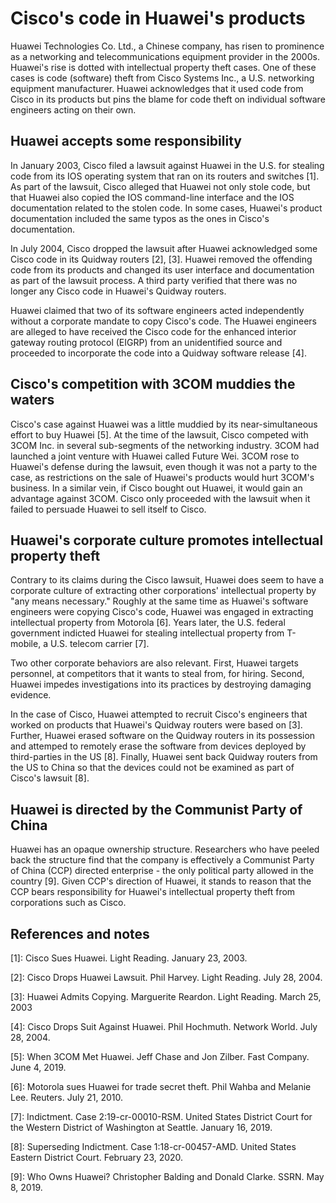 # Cisco's code in Huawei's products

Huawei Technologies Co. Ltd., a Chinese company, has risen to prominence as a networking and telecommunications equipment provider in the 2000s.
Huawei's rise is dotted with intellectual property theft cases.
One of these cases is code (software) theft from Cisco Systems Inc., a U.S. networking equipment manufacturer.
Huawei acknowledges that it used code from Cisco in its products but pins the blame for code theft on individual software engineers acting on their own.

## Huawei accepts some responsibility
In January 2003, Cisco filed a lawsuit against Huawei in the U.S. for stealing code from its IOS operating system that ran on its routers and switches \[1\].
As part of the lawsuit, Cisco alleged that Huawei not only stole code, but that Huawei also copied the IOS command-line interface and the IOS documentation related to the stolen code.
In some cases, Huawei's product documentation included the same typos as the ones in Cisco's documentation.

In July 2004, Cisco dropped the lawsuit after Huawei acknowledged some Cisco code in its Quidway routers \[2\], \[3\].
Huawei removed the offending code from its products and changed its user interface and documentation as part of the lawsuit process.
A third party verified that there was no longer any Cisco code in Huawei's Quidway routers.

Huawei claimed that two of its software engineers acted independently without a corporate mandate to copy Cisco's code. 
The Huawei engineers are alleged to have received the Cisco code for the enhanced interior gateway routing protocol (EIGRP) from an unidentified source and proceeded to incorporate the code into a Quidway software release \[4\].

## Cisco's competition with 3COM muddies the waters
Cisco's case against Huawei was a little muddied by its near-simultaneous effort to buy Huawei \[5\]. 
At the time of the lawsuit, Cisco competed with 3COM Inc. in several sub-segments of the networking industry.
3COM had launched a joint venture with Huawei called Future Wei.
3COM rose to Huawei's defense during the lawsuit, even though it was not a party to the case, as restrictions on the sale of Huawei's products would hurt 3COM's business.
In a similar vein, if Cisco bought out Huawei, it would gain an advantage against 3COM.
Cisco only proceeded with the lawsuit when it failed to persuade Huawei to sell itself to Cisco.

## Huawei's corporate culture promotes intellectual property theft
Contrary to its claims during the Cisco lawsuit, Huawei does seem to have a corporate culture of extracting other corporations' intellectual property by "any means necessary."
Roughly at the same time as Huawei's software engineers were copying Cisco's code, Huawei was engaged in extracting intellectual property from Motorola \[6\].
Years later, the U.S. federal government indicted Huawei for stealing intellectual property from T-mobile, a U.S. telecom carrier \[7\].

Two other corporate behaviors are also relevant. 
First, Huawei targets personnel, at competitors that it wants to steal from, for hiring. 
Second, Huawei impedes investigations into its practices by destroying damaging evidence.

In the case of Cisco, Huawei attempted to recruit Cisco's engineers that worked on products that Huawei's Quidway routers were based on \[3\]. 
Further, Huawei erased software on the Quidway routers in its possession and attemped to remotely erase the software from devices deployed by third-parties in the US \[8\]. 
Finally, Huawei sent back Quidway routers from the US to China so that the devices could not be examined as part of Cisco's lawsuit \[8\]. 

## Huawei is directed by the Communist Party of China
Huawei has an opaque ownership structure. 
Researchers who have peeled back the structure find that the company is effectively a Communist Party of China (CCP) directed enterprise - the only political party allowed in the country \[9\].
Given CCP's direction of Huawei, it stands to reason that the CCP bears responsibility for Huawei's intellectual property theft from corporations such as Cisco.

## References and notes
\[1\]: Cisco Sues Huawei. Light Reading. January 23, 2003.

\[2\]: Cisco Drops Huawei Lawsuit. Phil Harvey. Light Reading. July 28, 2004.

\[3\]: Huawei Admits Copying. Marguerite Reardon. Light Reading. March 25, 2003

\[4\]: Cisco Drops Suit Against Huawei. Phil Hochmuth. Network World. July 28, 2004.

\[5\]: When 3COM Met Huawei. Jeff Chase and Jon Zilber. Fast Company. June 4, 2019.

\[6\]: Motorola sues Huawei for trade secret theft. Phil Wahba and Melanie Lee. Reuters. July 21, 2010.

\[7\]: Indictment. Case 2:19-cr-00010-RSM. United States District Court for the Western District of Washington at Seattle. January 16, 2019.

\[8\]: Superseding Indictment. Case 1:18-cr-00457-AMD. United States Eastern District Court. February 23, 2020.

\[9\]: Who Owns Huawei? Christopher Balding and Donald Clarke. SSRN. May 8, 2019.